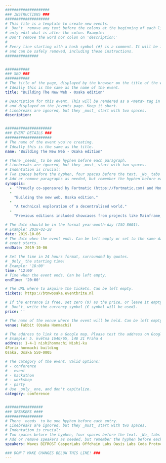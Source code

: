 ```yaml
---
####################
### INSTRUCTIONS ###
####################
# This file is a template to create new events.
# _Don't_ remove any text before the colons at the beginning of each line,
# only edit what is after the colon. Example:
# Don't remove the word nor colon on 'description:'
#
# Every line starting with a hash symbol (#) is a comment. It will be ignored
# and can be safely removed, including these instructions.
###############


###########
### SEO ###
###########
# The title of the page, displayed by the browser on the title of the window.
# Ideally this is the same as the name of the event.
title: "Building The New Web - Osaka edition"

# Description for this event. This will be rendered as a <meta> tag in the HTML,
# and displayed on the /events page. Keep it short.
# Linebreaks are ignored, but they _must_ start with two spaces.
description: 


#####################
### EVENT DETAILS ###
#####################
# The name of the event you're creating.
# Ideally this is the same as the title.
name: "Building The New Web - Osaka edition"

# There _needs_ to be one hyphen before each paragraph.
# Linebreaks are ignored, but they _must_ start with two spaces.
# Indentation is crucial:
# Two spaces before the hyphen, four spaces before the text. _No_ tabs allowed.
# Add or remove paragraphs as needed, but remember the hyphen before each entry.
synopsis:
  -  "Proudly co-sponsored by Fortmatic (https://fortmatic.com) and Monday Capital (https://www.monday.capital)"  
  -
    "Building the new web. Osaka edition."
  -
    "A technical exploration of a decentralised world."
  -
    "Previous editions included showcases from projects like Mainframe, Nucypher, Solana, The Graph, Chromapolis, Quarkchain, Tomochain, Dfinity, Hedera Hashgraph, Dusk Network, AVA Labs, Matic Network, Infura, Algorand, Beam, ThunderCore, Qtum, Loopring & more."

# The date should be in the format year-month-day (ISO 8601).
# Example: 2018-02-28
date: 2019-10-06
# The date when the event ends. Can be left empty or set to the same day the
# event starts.
endDate: 2019-10-06

# Set the time in 24 hours format, surrounded by quotes.
# _Only_ the starting time!
# Example: '18:00'
time: '12:00'
# Time when the event ends. Can be left empty.
endTime: '20:00'

# The URL where to akquire the tickets. Can be left empty.
tickets: https://btnwosaka.eventbrite.nl

# If the entrance is free, set zero (0) as the price, or leave it empty.
# _Don't_ write the currency symbol (€ symbol will be used).
price: ''

# The name of the venue where the event will be held. Can be left empty.
venue: Fabbit (Osaka Honmachi)

# The address to link to a Google map. Please test the address on Google Maps.
# Example: 5. května 1640/65, 140 21 Praha 4
address: 1-4-1 nishihonmachi Nishi-ku
4Forix honmachi building
Osaka, Osaka 550-0005

# The category of the event. Valid options:
# - conference
# - event
# - hackathon
# - workshop
# - party
# Use _only_ one, and don't capitalize.
category: conference


#################
### SPEAKERS ####
#################
# There _needs_ to be one hyphen before each entry.
# Linebreaks are ignored, but they _must_ start with two spaces.
# Indentation is crucial:
# Two spaces before the hyphen, four spaces before the text. _No_ tabs allowed.
# Add or remove speakers as needed, but remember the hyphen before each entry.
speakers: Waves BIFROST CasperLabs Offchain Labs Oasis Labs Coda Protocol 

### DON'T MAKE CHANGES BELOW THIS LINE! ###
---
```

<!-- ### DON'T MAKE CHANGES BELOW THIS LINE! ### -->

<Event-Content/>
